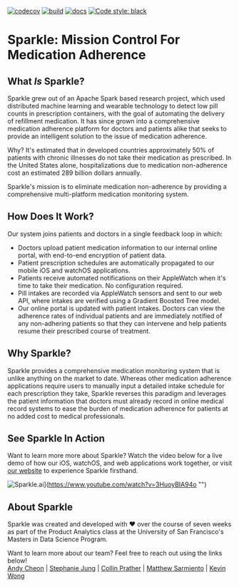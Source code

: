 [![codecov](https://codecov.io/gh/msarmi9/Sparkle/branch/master/graph/badge.svg)](https://codecov.io/gh/msarmi9/Sparkle)
[![build](https://github.com/msarmi9/Sparkle/workflows/build/badge.svg)](https://www.sparklemed.com)
[![docs](https://github.com/msarmi9/Sparkle/workflows/docs/badge.svg)](https://msarmi9.github.io/Sparkle/)
[![Code style: black](https://img.shields.io/badge/code%20style-black-000000.svg)](https://github.com/ambv/black)


# Sparkle: Mission Control For Medication Adherence


## What _Is_ Sparkle?

Sparkle grew out of an Apache Spark based research project, which used distributed machine learning and wearable technology to detect low pill counts in prescription containers, with the goal of automating the delivery of refillment medication. It has since grown into a comprehensive medication adherence platform for doctors and patients alike that seeks to provide an intelligent solution to the issue of medication adherence.  

Why? It's estimated that in developed countries approximately 50% of patients with chronic illnesses do not take their medication as prescribed. In the United States alone, hospitalizations due to medication non-adherence cost an estimated 289 billion dollars annually.  

Sparkle's mission is to eliminate medication non-adherence by providing a comprehensive multi-platform medication monitoring system.


## How Does It Work?

Our system joins patients and doctors in a single feedback loop in which:

* Doctors upload patient medication information to our internal online portal, with end-to-end encryption of patient data.
* Patient prescription schedules are automatically propagated to our mobile iOS and watchOS applications.
* Patients receive automated notifications on their AppleWatch when it's time to take their medication. No configuration required.
* Pill intakes are recorded via AppleWatch sensors and sent to our web API, where intakes are verified using a Gradient Boosted Tree model.
* Our online portal is updated with patient intakes. Doctors can view the adherence rates of individual patients and are immediately notified of any non-adhering patients so that they can intervene and help patients resume their prescribed course of treatment.


## Why Sparkle?

Sparkle provides a comprehensive medication monitoring system that is unlike anything on the market to date. Whereas other medication adherence applications require users to manually input a detailed intake schedule for each prescription they take, Sparkle reverses this paradigm and leverages the patient information that doctors must already record in online medical record systems to ease the burden of medication adherence for patients at no added cost to medical professionals.


## See Sparkle In Action

Want to learn more more about Sparkle? Watch the video below for a live demo of how our iOS, watchOS, and web applications work together, or visit [our website](https://www.sparklemed.com) to experience Sparkle firsthand.

![Sparkle.ai](https://yt-embed.herokuapp.com/embed?v=3HuoyBIA94o)](https://www.youtube.com/watch?v=3HuoyBIA94o "")


## About Sparkle

Sparkle was created and developed with :heart: over the course of seven weeks as part of the Product Analytics class at the University of San Francisco's Masters in Data Science Program.

Want to learn more about our team? Feel free to reach out using the links below!  
[Andy Cheon](https://www.linkedin.com/in/acheon/) | [Stephanie Jung](https://www.linkedin.com/in/yeojujung/) | [Collin Prather](https://www.linkedin.com/in/collin-prather/) | [Matthew Sarmiento](https://www.linkedin.com/in/msarmi9/) | [Kevin Wong](https://www.linkedin.com/in/kevinbw/)

